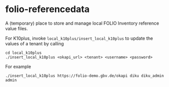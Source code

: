 # folio-referencedata
A (temporary) place to store and manage local FOLIO Inventory reference value files.

For K10plus, invoke `local_k10plus/insert_local_k10plus` to update the values of a tenant by calling
```
cd local_k10plus
./insert_local_k10plus <okapi_url> <tenant> <username> <password>
```
For example
```
./insert_local_k10plus https://folio-demo.gbv.de/okapi diku diku_admin admin
```
